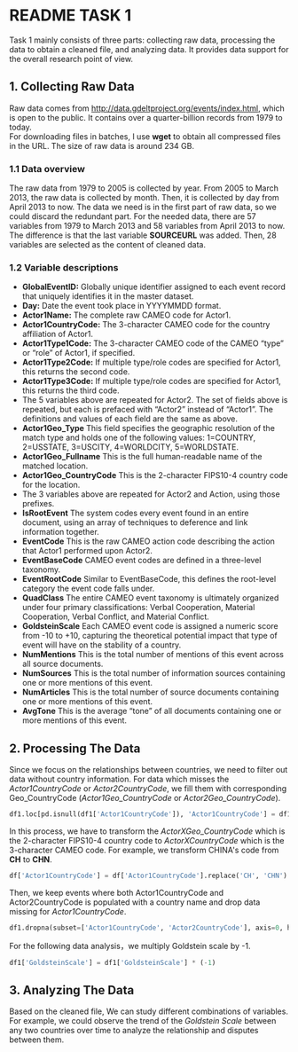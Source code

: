 # README TASK 1
Task 1 mainly consists of three parts: collecting raw data, processing the data to obtain a cleaned file, and analyzing data. It provides data support for the overall research point of view.
## 1. Collecting Raw Data
Raw data comes from <http://data.gdeltproject.org/events/index.html>, which is open to the public. It contains over a quarter-billion records from 1979 to today.  
For downloading files in batches, I use **wget** to obtain all compressed files in the URL. The size of raw data is around 234 GB. 
### 1.1 Data overview
The raw data from 1979 to 2005 is collected by year. From 2005 to March 2013, the raw data is collected by month. Then, it is collected by day from April 2013 to now. The data we need is in the first part of raw data, so we could discard the redundant part. For the needed data, there are 57 variables from 1979 to March 2013 and 58 variables from April 2013 to now. The difference is that the last variable **SOURCEURL** was added. Then, 28 variables are selected as the content of cleaned data.
### 1.2 Variable descriptions
- **GlobalEventID:** Globally unique identifier assigned to each event record that uniquely identifies it in the master dataset.
- **Day:** Date the event took place in YYYYMMDD format.
- **Actor1Name:** The complete raw CAMEO code for Actor1.
- **Actor1CountryCode:**  The 3-character CAMEO code for the country affiliation of Actor1.
- **Actor1Type1Code:** The 3-character CAMEO code of the CAMEO “type” or “role” of Actor1, if specified.
- **Actor1Type2Code:** If multiple type/role codes are specified for Actor1, this returns the second code.
- **Actor1Type3Code:** If multiple type/role codes are specified for Actor1, this returns the third code.
- The 5 variables above are repeated for Actor2. The set of fields above is repeated, but each is prefaced with “Actor2” instead of “Actor1”. The definitions and values of each field are the same as above.
- **Actor1Geo_Type** This field specifies the geographic resolution of the match type and holds one of the following values: 1=COUNTRY, 2=USSTATE, 3=USCITY, 4=WORLDCITY, 5=WORLDSTATE.
- **Actor1Geo_Fullname** This is the full human-readable name of the matched location. 
- **Actor1Geo_CountryCode** This is the 2-character FIPS10-4 country code for the location.
- The 3 variables above are repeated for Actor2 and Action, using those prefixes.
- **IsRootEvent** The system codes every event found in an entire document, using an array of techniques to deference and link information together. 
- **EventCode** This is the raw CAMEO action code describing the action that Actor1 performed upon Actor2.
- **EventBaseCode** CAMEO event codes are defined in a three-level taxonomy.
- **EventRootCode** Similar to EventBaseCode, this defines the root-level category the event code falls under.
- **QuadClass** The entire CAMEO event taxonomy is ultimately organized under four primary classifications: Verbal Cooperation, Material Cooperation, Verbal Conflict, and Material Conflict.
- **GoldsteinScale**  Each CAMEO event code is assigned a numeric score from -10 to +10, capturing the theoretical potential impact that type of event will have on the stability of a country.
- **NumMentions** This is the total number of mentions of this event across all source documents.
- **NumSources** This is the total number of information sources containing one or more mentions of this event.
- **NumArticles** This is the total number of source documents containing one or more mentions of this event.
- **AvgTone** This is the average “tone” of all documents containing one or more mentions of this event.
## 2. Processing The Data
Since we focus on the relationships between countries, we need to filter out data without country information. For data which misses the *Actor1CountryCode* or *Actor2CountryCode*, we fill them with corresponding Geo_CountryCode (*Actor1Geo_CountryCode* or *Actor2Geo_CountryCode*).  
```py  
df1.loc[pd.isnull(df1['Actor1CountryCode']), 'Actor1CountryCode'] = df1[pd.isnull(df1['Actor1CountryCode'])]['Actor1Geo_CountryCode']
```
In this process, we have to transform the *ActorXGeo_CountryCode* which is the 2-character FIPS10-4 country code to *ActorXCountryCode* which is the 3-character CAMEO code. For example, we transform CHINA's code from **CH** to **CHN**. 
```py  
df['Actor1CountryCode'] = df['Actor1CountryCode'].replace('CH', 'CHN')
```
Then, we keep events where both Actor1CountryCode and Actor2CountryCode is populated with a country name and drop data missing for *Actor1CountryCode*.  
```py  
df1.dropna(subset=['Actor1CountryCode', 'Actor2CountryCode'], axis=0, how='any', inplace=True)
```
For the following data analysis，we multiply Goldstein scale by -1.  
```py  
df1['GoldsteinScale'] = df1['GoldsteinScale'] * (-1)
```
## 3. Analyzing The Data
Based on the cleaned file, We can study different combinations of variables. For example, we could observe the trend of the *Goldstein Scale* between any two countries over time to analyze the relationship and disputes between them.
